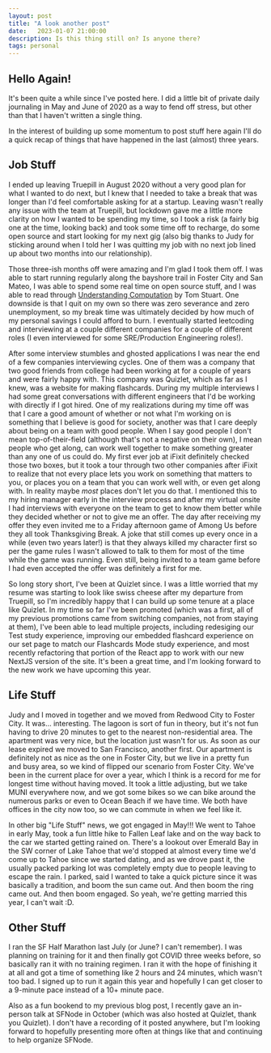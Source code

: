 ```yaml
---
layout: post
title: "A look another post"
date:   2023-01-07 21:00:00
description: Is this thing still on? Is anyone there?
tags: personal
---
```


## Hello Again!

It's been quite a while since I've posted here. I did a little bit of private daily journaling in May and June of 2020 as a way to fend off stress, but other than that I haven't written a single thing.

In the interest of building up some momentum to post stuff here again I'll do a quick recap of things that have happened in the last (almost) three years.

## Job Stuff

I ended up leaving Truepill in August 2020 without a very good plan for what I wanted to do next, but I knew that I needed to take a break that was longer than I'd feel comfortable asking for at a startup. Leaving wasn't really any issue with the team at Truepill, but lockdown gave me a little more clarity on how I wanted to be spending my time, so I took a risk (a fairly big one at the time, looking back) and took some time off to recharge, do some open source and start looking for my next gig (also big thanks to Judy for sticking around when I told her I was quitting my job with no next job lined up about two months into our relationship).

Those three-ish months off were amazing and I'm glad I took them off. I was able to start running regularly along the bayshore trail in Foster City and San Mateo, I was able to spend some real time on open source stuff, and I was able to read through [Understanding Computation](https://computationbook.com/) by Tom Stuart. One downside is that I quit on my own so there was zero severance and zero unemployment, so my break time was ultimately decided by how much of my personal savings I could afford to burn. I eventually started leetcoding and interviewing at a couple different companies for a couple of different roles (I even interviewed for some SRE/Production Engineering roles!).

After some interview stumbles and ghosted applications I was near the end of a few companies interviewing cycles. One of them was a company that two good friends from college had been working at for a couple of years and were fairly happy with. This company was Quizlet, which as far as I knew, was a website for making flashcards. During my multiple interviews I had some great conversations with different engineers that I'd be working with directly if I got hired. One of my realizations during my time off was that I care a good amount of whether or not what I'm working on is something that I believe is good for society, another was that I care deeply about being on a team with good people. When I say good people I don't mean top-of-their-field (although that's not a negative on their own), I mean people who get along, can work well together to make something greater than any one of us could do. My first ever job at iFixit definitely checked those two boxes, but it took a tour through two other companies after iFixit to realize that not every place lets you work on something that matters to you, or places you on a team that you can work well with, or even get along with. In reality maybe _most_ places don't let you do that. I mentioned this to my hiring manager early in the interview process and after my virtual onsite I had interviews with everyone on the team to get to know them better while they decided whether or not to give me an offer. The day after receiving my offer they even invited me to a Friday afternoon game of Among Us before they all took Thanksgiving Break. A joke that still comes up every once in a while (even two years later!) is that they always killed my character first so per the game rules I wasn't allowed to talk to them for most of the time while the game was running. Even still, being invited to a team game before I had even accepted the offer was definitely a first for me.

So long story short, I've been at Quizlet since. I was a little worried that my resume was starting to look like swiss cheese after my departure from Truepill, so I'm incredibly happy that I can build up some tenure at a place like Quizlet. In my time so far I've been promoted (which was a first, all of my previous promotions came from switching companies, not from staying at them), I've been able to lead multiple projects, including redesiging our Test study experience, improving our embedded flashcard experience on our set page to match our Flashcards Mode study experience, and most recently refactoring that portion of the React app to work with our new NextJS version of the site. It's been a great time, and I'm looking forward to the new work we have upcoming this year.

## Life Stuff

Judy and I moved in together and we moved from Redwood City to Foster City. It was... interesting. The lagoon is sort of fun in theory, but it's not fun having to drive 20 minutes to get to the nearest non-residential area. The apartment was very nice, but the location just wasn't for us. As soon as our lease expired we moved to San Francisco, another first. Our apartment is definitely not as nice as the one in Foster City, but we live in a pretty fun and busy area, so we kind of flipped our scenario from Foster City. We've been in the current place for over a year, which I think is a record for me for longest time without having moved. It took a little adjusting, but we take MUNI everywhere now, and we got some bikes so we can bike around the numerous parks or even to Ocean Beach if we have time. We both have offices in the city now too, so we can commute in when we feel like it.

In other big "Life Stuff" news, we got engaged in May!!! We went to Tahoe in early May, took a fun little hike to Fallen Leaf lake and on the way back to the car we started getting rained on. There's a lookout over Emerald Bay in the SW corner of Lake Tahoe that we'd stopped at almost every time we'd come up to Tahoe since we started dating, and as we drove past it, the usually packed parking lot was completely empty due to people leaving to escape the rain. I parked, said I wanted to take a quick picture since it was basically a tradition, and boom the sun came out. And then boom the ring came out. And then boom engaged. So yeah, we're getting married this year, I can't wait :D.

## Other Stuff

I ran the SF Half Marathon last July (or June? I can't remember). I was planning on training for it and then finally got COVID three weeks before, so basically ran it with no training regimen. I ran it with the hope of finishing it at all and got a time of something like 2 hours and 24 minutes, which wasn't too bad. I signed up to run it again this year and hopefully I can get closer to a 9-minute pace instead of a 10+ minute pace. 

Also as a fun bookend to my previous blog post, I recently gave an in-person talk at SFNode in October (which was also hosted at Quizlet, thank you Quizlet). I don't have a recording of it posted anywhere, but I'm looking forward to hopefully presenting more often at things like that and continuing to help organize SFNode.
